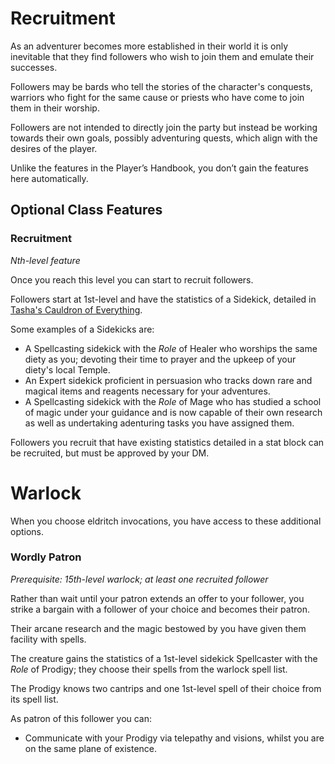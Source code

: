 
# Recruitment

As an adventurer becomes more established in their world it is only inevitable that they
find followers who wish to join them and emulate their successes.

Followers may be bards who tell the stories of the character's conquests, warriors who fight for the same cause
or priests who have come to join them in their worship.

Followers are not intended to directly join the party but instead be working towards their own goals,
possibly adventuring quests, which align with the desires of the player.

Unlike the features in the Player’s Handbook, you don’t gain the features here automatically.

## Optional Class Features

### Recruitment

_Nth-level feature_

Once you reach this level you can start to recruit followers.

Followers start at 1st-level and have the statistics of a Sidekick,
detailed in [Tasha's Cauldron of Everything](https://www.dndbeyond.com/sources/tcoe/dungeon-masters-tools#Sidekicks).

Some examples of a Sidekicks are:

- A Spellcasting sidekick with the _Role_ of Healer who worships the same diety as you;
devoting their time to prayer and the upkeep of your diety's local Temple.
- An Expert sidekick proficient in persuasion who tracks down rare and magical items and reagents
necessary for your adventures.
- A Spellcasting sidekick with the _Role_ of Mage who has studied a school of magic under your guidance
and is now capable of their own research as well as undertaking adenturing tasks you have assigned them.

Followers you recruit that have existing statistics detailed in a stat block can be recruited,
but must be approved by your DM.

# Warlock

When you choose eldritch invocations, you have access to these additional options.

### Wordly Patron

_Prerequisite: 15th-level warlock; at least one recruited follower_

Rather than wait until your patron extends an offer to your follower,
you strike a bargain with a follower of your choice and becomes their patron.

Their arcane research and the magic bestowed by you have given them facility with spells.

The creature gains the statistics of a 1st-level sidekick Spellcaster with the _Role_ of Prodigy;
they choose their spells from the warlock spell list.

The Prodigy knows two cantrips and one 1st-level spell of their choice from its spell list.

As patron of this follower you can:
- Communicate with your Prodigy via telepathy and visions, whilst you are on the same plane of existence.
